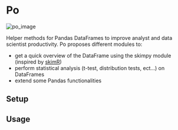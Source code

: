 # Po

![po_image](po.jpg)

Helper methods for Pandas DataFrames to improve analyst and data scientist productivity.
Po proposes different modules to:

- get a quick overview of the DataFrame using the skimpy module (inspired by [skimR](https://github.com/ropensci/skimr))
- perform statistical analysis (t-test, distribution tests, ect...) on DataFrames
- extend some Pandas functionalities

## Setup

## Usage